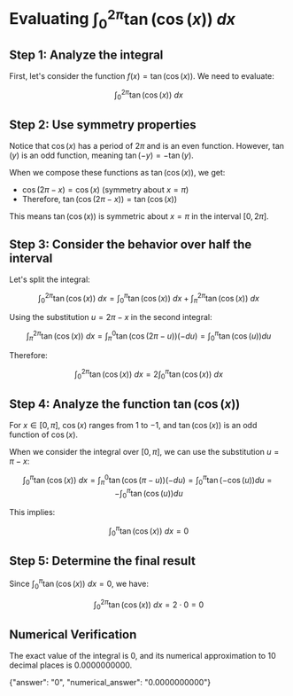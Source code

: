 # Evaluating $\int_0^{2\pi}\tan(\cos(x))\mathrm{~}dx$

## Step 1: Analyze the integral

First, let's consider the function $f(x) = \tan(\cos(x))$. We need to evaluate:

$$\int_0^{2\pi}\tan(\cos(x))\mathrm{~}dx$$

## Step 2: Use symmetry properties

Notice that $\cos(x)$ has a period of $2\pi$ and is an even function. However, $\tan(y)$ is an odd function, meaning $\tan(-y) = -\tan(y)$.

When we compose these functions as $\tan(\cos(x))$, we get:
- $\cos(2\pi-x) = \cos(x)$ (symmetry about $x = \pi$)
- Therefore, $\tan(\cos(2\pi-x)) = \tan(\cos(x))$

This means $\tan(\cos(x))$ is symmetric about $x = \pi$ in the interval $[0, 2\pi]$.

## Step 3: Consider the behavior over half the interval

Let's split the integral:

$$\int_0^{2\pi}\tan(\cos(x))\mathrm{~}dx = \int_0^{\pi}\tan(\cos(x))\mathrm{~}dx + \int_{\pi}^{2\pi}\tan(\cos(x))\mathrm{~}dx$$

Using the substitution $u = 2\pi - x$ in the second integral:

$$\int_{\pi}^{2\pi}\tan(\cos(x))\mathrm{~}dx = \int_{\pi}^{0}\tan(\cos(2\pi-u))(-du) = \int_{0}^{\pi}\tan(\cos(u))du$$

Therefore:

$$\int_0^{2\pi}\tan(\cos(x))\mathrm{~}dx = 2\int_0^{\pi}\tan(\cos(x))\mathrm{~}dx$$

## Step 4: Analyze the function $\tan(\cos(x))$

For $x \in [0, \pi]$, $\cos(x)$ ranges from $1$ to $-1$, and $\tan(\cos(x))$ is an odd function of $\cos(x)$.

When we consider the integral over $[0, \pi]$, we can use the substitution $u = \pi - x$:

$$\int_0^{\pi}\tan(\cos(x))\mathrm{~}dx = \int_{\pi}^{0}\tan(\cos(\pi-u))(-du) = \int_{0}^{\pi}\tan(-\cos(u))du = -\int_{0}^{\pi}\tan(\cos(u))du$$

This implies:

$$\int_0^{\pi}\tan(\cos(x))\mathrm{~}dx = 0$$

## Step 5: Determine the final result

Since $\int_0^{\pi}\tan(\cos(x))\mathrm{~}dx = 0$, we have:

$$\int_0^{2\pi}\tan(\cos(x))\mathrm{~}dx = 2 \cdot 0 = 0$$

## Numerical Verification

The exact value of the integral is 0, and its numerical approximation to 10 decimal places is 0.0000000000.

{"answer": "0", "numerical_answer": "0.0000000000"}